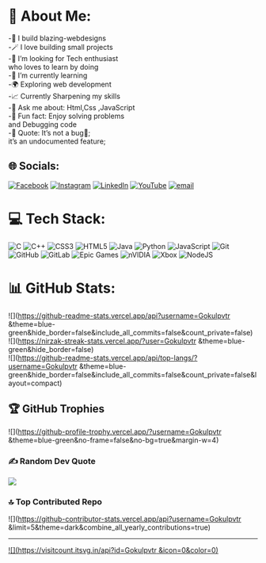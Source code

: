 # 💫 About Me:
-🔮 I build blazing-webdesigns <br>-🪄 I love building small projects<br>-🔗 I’m looking for Tech enthusiast <br>        who loves to learn by doing <br>-🌱 I’m currently learning<br>-🌍 Exploring web development <br>-📈 Currently Sharpening my skills<br>-💬 Ask me about: Html,Css ,JavaScript<br>-🧠 Fun fact: Enjoy solving problems <br>        and Debugging code<br>-🔰 Quote: It’s not a bug👾; <br>        it’s an undocumented feature;


## 🌐 Socials:
[![Facebook](https://img.shields.io/badge/Facebook-%231877F2.svg?logo=Facebook&logoColor=white)](https://facebook.com/https://www.facebook.com/profile.php?id=100052313603038) [![Instagram](https://img.shields.io/badge/Instagram-%23E4405F.svg?logo=Instagram&logoColor=white)](https://instagram.com/goku1l_) [![LinkedIn](https://img.shields.io/badge/LinkedIn-%230077B5.svg?logo=linkedin&logoColor=white)](https://linkedin.com/in/https://www.linkedin.com/in/gokul-krishnan-b14b61299) [![YouTube](https://img.shields.io/badge/YouTube-%23FF0000.svg?logo=YouTube&logoColor=white)](https://youtube.com/@https://www.youtube.com/@gokulkrishnan011) [![email](https://img.shields.io/badge/Email-D14836?logo=gmail&logoColor=white)](mailto:goldeneagle0469@gmail.com) 

# 💻 Tech Stack:
![C](https://img.shields.io/badge/c-%2300599C.svg?style=for-the-badge&logo=c&logoColor=white) ![C++](https://img.shields.io/badge/c++-%2300599C.svg?style=for-the-badge&logo=c%2B%2B&logoColor=white) ![CSS3](https://img.shields.io/badge/css3-%231572B6.svg?style=for-the-badge&logo=css3&logoColor=white) ![HTML5](https://img.shields.io/badge/html5-%23E34F26.svg?style=for-the-badge&logo=html5&logoColor=white) ![Java](https://img.shields.io/badge/java-%23ED8B00.svg?style=for-the-badge&logo=openjdk&logoColor=white) ![Python](https://img.shields.io/badge/python-3670A0?style=for-the-badge&logo=python&logoColor=ffdd54) ![JavaScript](https://img.shields.io/badge/javascript-%23323330.svg?style=for-the-badge&logo=javascript&logoColor=%23F7DF1E) ![Git](https://img.shields.io/badge/git-%23F05033.svg?style=for-the-badge&logo=git&logoColor=white) ![GitHub](https://img.shields.io/badge/github-%23121011.svg?style=for-the-badge&logo=github&logoColor=white) ![GitLab](https://img.shields.io/badge/gitlab-%23181717.svg?style=for-the-badge&logo=gitlab&logoColor=white) ![Epic Games](https://img.shields.io/badge/epicgames-%23313131.svg?style=for-the-badge&logo=epicgames&logoColor=white) ![nVIDIA](https://img.shields.io/badge/nVIDIA-%2376B900.svg?style=for-the-badge&logo=nVIDIA&logoColor=white) ![Xbox](https://img.shields.io/badge/xbox-%23107C10.svg?style=for-the-badge&logo=xbox&logoColor=white) ![NodeJS](https://img.shields.io/badge/node.js-6DA55F?style=for-the-badge&logo=node.js&logoColor=white)
# 📊 GitHub Stats:
![](https://github-readme-stats.vercel.app/api?username=Gokulpvtr &theme=blue-green&hide_border=false&include_all_commits=false&count_private=false)<br/>
![](https://nirzak-streak-stats.vercel.app/?user=Gokulpvtr &theme=blue-green&hide_border=false)<br/>
![](https://github-readme-stats.vercel.app/api/top-langs/?username=Gokulpvtr &theme=blue-green&hide_border=false&include_all_commits=false&count_private=false&layout=compact)

## 🏆 GitHub Trophies
![](https://github-profile-trophy.vercel.app/?username=Gokulpvtr &theme=blue-green&no-frame=false&no-bg=true&margin-w=4)

### ✍️ Random Dev Quote
![](https://quotes-github-readme.vercel.app/api?type=horizontal&theme=radical)

### 🔝 Top Contributed Repo
![](https://github-contributor-stats.vercel.app/api?username=Gokulpvtr &limit=5&theme=dark&combine_all_yearly_contributions=true)

---
[![](https://visitcount.itsvg.in/api?id=Gokulpvtr &icon=0&color=0)](https://visitcount.itsvg.in)

<!-- Proudly created with GPRM ( https://gprm.itsvg.in ) -->